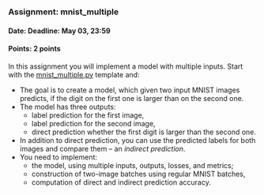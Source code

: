 ### Assignment: mnist_multiple
#### Date: Deadline: May 03, 23:59
#### Points: 2 points

In this assignment you will implement a model with multiple inputs. Start with the
[mnist_multiple.py](https://github.com/ufal/npfl114/tree/master/labs/08/mnist_multiple.py)
template and:
- The goal is to create a model, which given two input MNIST images predicts, if the
  digit on the first one is larger than on the second one.
- The model has three outputs:
  - label prediction for the first image,
  - label prediction for the second image,
  - direct prediction whether the first digit is larger than the second one.
- In addition to direct prediction, you can use the predicted labels for both images
  and compare them – an _indirect prediction_.
- You need to implement:
  - the model, using multiple inputs, outputs, losses, and metrics;
  - construction of two-image batches using regular MNIST batches,
  - computation of direct and indirect prediction accuracy.
